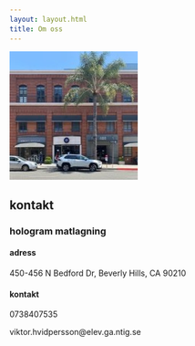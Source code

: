 ```yaml
---
layout: layout.html
title: Om oss
---
```

<article class="body">
             <div class="card">
                <img src="/images/building.jpg" alt="">
                <div class="card-content">
                    <h2>kontakt</h2>
                    <h3>hologram matlagning</h3>
                    <h4>adress</h4>
                    <p>450-456 N Bedford Dr, Beverly Hills, CA 90210</p>
                    <h4>kontakt</h4>
                    <p>0738407535</p>
                    <p>viktor.hvidpersson@elev.ga.ntig.se</p>
                </div>
            </div>
</article>
